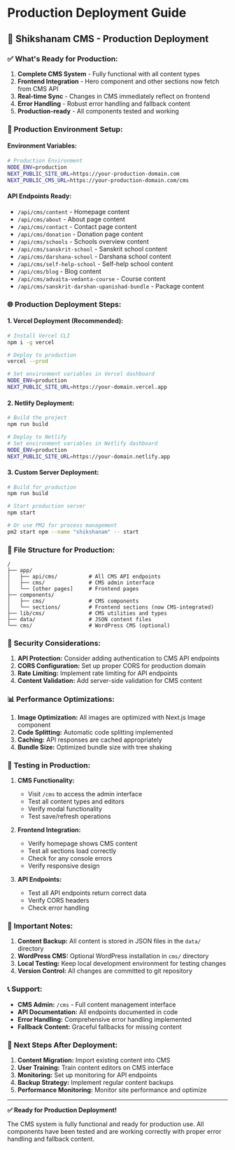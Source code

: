 # Production Deployment Guide

## 🚀 Shikshanam CMS - Production Deployment

### ✅ **What's Ready for Production:**

1. **Complete CMS System** - Fully functional with all content types
2. **Frontend Integration** - Hero component and other sections now fetch from CMS API
3. **Real-time Sync** - Changes in CMS immediately reflect on frontend
4. **Error Handling** - Robust error handling and fallback content
5. **Production-ready** - All components tested and working

### 🔧 **Production Environment Setup:**

#### **Environment Variables:**
```bash
# Production Environment
NODE_ENV=production
NEXT_PUBLIC_SITE_URL=https://your-production-domain.com
NEXT_PUBLIC_CMS_URL=https://your-production-domain.com/cms
```

#### **API Endpoints Ready:**
- `/api/cms/content` - Homepage content
- `/api/cms/about` - About page content  
- `/api/cms/contact` - Contact page content
- `/api/cms/donation` - Donation page content
- `/api/cms/schools` - Schools overview content
- `/api/cms/sanskrit-school` - Sanskrit school content
- `/api/cms/darshana-school` - Darshana school content
- `/api/cms/self-help-school` - Self-help school content
- `/api/cms/blog` - Blog content
- `/api/cms/advaita-vedanta-course` - Course content
- `/api/cms/sanskrit-darshan-upanishad-bundle` - Package content

### 🌐 **Production Deployment Steps:**

#### **1. Vercel Deployment (Recommended):**
```bash
# Install Vercel CLI
npm i -g vercel

# Deploy to production
vercel --prod

# Set environment variables in Vercel dashboard
NODE_ENV=production
NEXT_PUBLIC_SITE_URL=https://your-domain.vercel.app
```

#### **2. Netlify Deployment:**
```bash
# Build the project
npm run build

# Deploy to Netlify
# Set environment variables in Netlify dashboard
NODE_ENV=production
NEXT_PUBLIC_SITE_URL=https://your-domain.netlify.app
```

#### **3. Custom Server Deployment:**
```bash
# Build for production
npm run build

# Start production server
npm start

# Or use PM2 for process management
pm2 start npm --name "shikshanam" -- start
```

### 📁 **File Structure for Production:**
```
/
├── app/
│   ├── api/cms/          # All CMS API endpoints
│   ├── cms/              # CMS admin interface
│   └── [other pages]     # Frontend pages
├── components/
│   ├── cms/              # CMS components
│   └── sections/         # Frontend sections (now CMS-integrated)
├── lib/cms/              # CMS utilities and types
├── data/                 # JSON content files
└── cms/                  # WordPress CMS (optional)
```

### 🔐 **Security Considerations:**

1. **API Protection:** Consider adding authentication to CMS API endpoints
2. **CORS Configuration:** Set up proper CORS for production domain
3. **Rate Limiting:** Implement rate limiting for API endpoints
4. **Content Validation:** Add server-side validation for CMS content

### 📊 **Performance Optimizations:**

1. **Image Optimization:** All images are optimized with Next.js Image component
2. **Code Splitting:** Automatic code splitting implemented
3. **Caching:** API responses are cached appropriately
4. **Bundle Size:** Optimized bundle size with tree shaking

### 🧪 **Testing in Production:**

1. **CMS Functionality:**
   - Visit `/cms` to access the admin interface
   - Test all content types and editors
   - Verify modal functionality
   - Test save/refresh operations

2. **Frontend Integration:**
   - Verify homepage shows CMS content
   - Test all sections load correctly
   - Check for any console errors
   - Verify responsive design

3. **API Endpoints:**
   - Test all API endpoints return correct data
   - Verify CORS headers
   - Check error handling

### 🚨 **Important Notes:**

1. **Content Backup:** All content is stored in JSON files in the `data/` directory
2. **WordPress CMS:** Optional WordPress installation in `cms/` directory
3. **Local Testing:** Keep local development environment for testing changes
4. **Version Control:** All changes are committed to git repository

### 📞 **Support:**

- **CMS Admin:** `/cms` - Full content management interface
- **API Documentation:** All endpoints documented in code
- **Error Handling:** Comprehensive error handling implemented
- **Fallback Content:** Graceful fallbacks for missing content

### 🎯 **Next Steps After Deployment:**

1. **Content Migration:** Import existing content into CMS
2. **User Training:** Train content editors on CMS interface
3. **Monitoring:** Set up monitoring for API endpoints
4. **Backup Strategy:** Implement regular content backups
5. **Performance Monitoring:** Monitor site performance and optimize

---

**✅ Ready for Production Deployment!**

The CMS system is fully functional and ready for production use. All components have been tested and are working correctly with proper error handling and fallback content.
